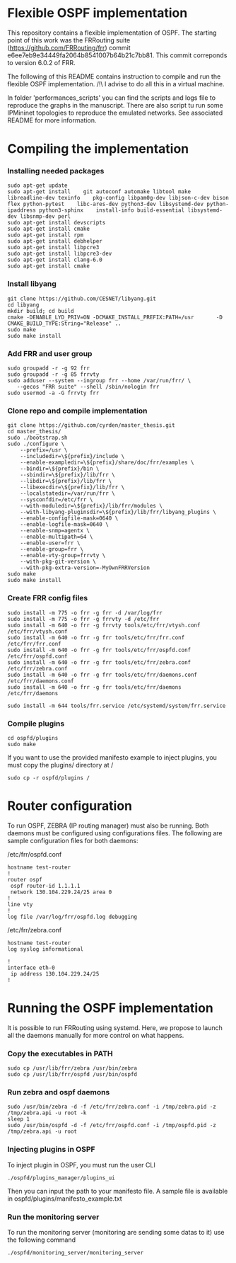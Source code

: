 Flexible OSPF implementation
============================

This repository contains a flexible implementation of OSPF. The starting point of this work was the FRRouting suite (https://github.com/FRRouting/frr) commit e6ee7eb9e34449fa2064b8541007b64b21c7bb81.
This commit correponds to version 6.0.2 of FRR. 

The following of this README contains instruction to compile and run the flexible OSPF implementation. /!\ I advise to do all this in a virtual machine.

In folder 'performances\_scripts' you can find the scripts and logs file to reproduce the graphs in the manuscript. There are also script tu run some IPMininet topologies to reproduce the emulated networks. See associated README for more information.

# Compiling the implementation

### Installing needed packages

```
sudo apt-get update
sudo apt-get install    git autoconf automake libtool make libreadline-dev texinfo    pkg-config libpam0g-dev libjson-c-dev bison flex python-pytest    libc-ares-dev python3-dev libsystemd-dev python-ipaddress python3-sphinx    install-info build-essential libsystemd-dev libsnmp-dev perl
sudo apt-get install devscripts
sudo apt-get install cmake
sudo apt-get install rpm
sudo apt-get install debhelper
sudo apt-get install libpcre3
sudo apt-get install libpcre3-dev
sudo apt-get install clang-6.0
sudo apt-get install cmake
```

### Install libyang

```
git clone https://github.com/CESNET/libyang.git
cd libyang
mkdir build; cd build
cmake -DENABLE_LYD_PRIV=ON -DCMAKE_INSTALL_PREFIX:PATH=/usr       -D CMAKE_BUILD_TYPE:String="Release" ..
sudo make
sudo make install
```

### Add FRR and user group

```
sudo groupadd -r -g 92 frr
sudo groupadd -r -g 85 frrvty
sudo adduser --system --ingroup frr --home /var/run/frr/ \
   --gecos "FRR suite" --shell /sbin/nologin frr
sudo usermod -a -G frrvty frr
```

### Clone repo and compile implementation

```
git clone https://github.com/cyrden/master_thesis.git
cd master_thesis/
sudo ./bootstrap.sh
sudo ./configure \
    --prefix=/usr \
    --includedir=\${prefix}/include \
    --enable-exampledir=\${prefix}/share/doc/frr/examples \
    --bindir=\${prefix}/bin \
    --sbindir=\${prefix}/lib/frr \
    --libdir=\${prefix}/lib/frr \
    --libexecdir=\${prefix}/lib/frr \
    --localstatedir=/var/run/frr \
    --sysconfdir=/etc/frr \
    --with-moduledir=\${prefix}/lib/frr/modules \
    --with-libyang-pluginsdir=\${prefix}/lib/frr/libyang_plugins \
    --enable-configfile-mask=0640 \
    --enable-logfile-mask=0640 \
    --enable-snmp=agentx \
    --enable-multipath=64 \
    --enable-user=frr \
    --enable-group=frr \
    --enable-vty-group=frrvty \
    --with-pkg-git-version \
    --with-pkg-extra-version=-MyOwnFRRVersion
sudo make
sudo make install
```

### Create FRR config files

```
sudo install -m 775 -o frr -g frr -d /var/log/frr
sudo install -m 775 -o frr -g frrvty -d /etc/frr
sudo install -m 640 -o frr -g frrvty tools/etc/frr/vtysh.conf /etc/frr/vtysh.conf
sudo install -m 640 -o frr -g frr tools/etc/frr/frr.conf /etc/frr/frr.conf
sudo install -m 640 -o frr -g frr tools/etc/frr/ospfd.conf /etc/frr/ospfd.conf
sudo install -m 640 -o frr -g frr tools/etc/frr/zebra.conf /etc/frr/zebra.conf
sudo install -m 640 -o frr -g frr tools/etc/frr/daemons.conf /etc/frr/daemons.conf
sudo install -m 640 -o frr -g frr tools/etc/frr/daemons /etc/frr/daemons

sudo install -m 644 tools/frr.service /etc/systemd/system/frr.service
```


### Compile plugins
```
cd ospfd/plugins
sudo make
```
If you want to use the provided manifesto example to inject plugins, you must copy the plugins/ directory at /
```
sudo cp -r ospfd/plugins /
``` 

# Router configuration
To run OSPF, ZEBRA (IP routing manager) must also be running. Both daemons must be configured using configurations files. The following are sample configuration files for both daemons:

/etc/frr/ospfd.conf
```
hostname test-router
!
router ospf
 ospf router-id 1.1.1.1
 network 130.104.229.24/25 area 0
!
line vty
!
log file /var/log/frr/ospfd.log debugging
```

/etc/frr/zebra.conf
```
hostname test-router
log syslog informational

!
interface eth-0
 ip address 130.104.229.24/25
!
```

# Running the OSPF implementation
It is possible to run FRRouting using systemd. Here, we propose to launch all the daemons manually for more control on what happens.

### Copy the executables in PATH
```
sudo cp /usr/lib/frr/zebra /usr/bin/zebra
sudo cp /usr/lib/frr/ospfd /usr/bin/ospfd
```

### Run zebra and ospf daemons
```
sudo /usr/bin/zebra -d -f /etc/frr/zebra.conf -i /tmp/zebra.pid -z /tmp/zebra.api -u root -k
sleep 1
sudo /usr/bin/ospfd -d -f /etc/frr/ospfd.conf -i /tmp/ospfd.pid -z /tmp/zebra.api -u root
```

### Injecting plugins in OSPF
To inject plugin in OSPF, you must run the user CLI
```
./ospfd/plugins_manager/plugins_ui
```
Then you can input the path to your manifesto file. A sample file is available in ospfd/plugins/manifesto\_example.txt

### Run the monitoring server
To run the monitoring server (monitoring are sending some datas to it) use the following command
```
./ospfd/monitoring_server/monitoring_server
```
